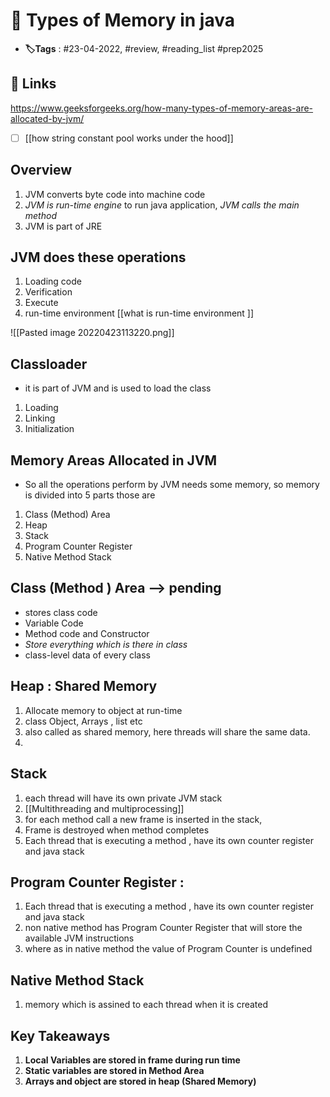 # 📑 Types of Memory in java

- **🏷️Tags** : #23-04-2022, #review, #reading_list #prep2025 

## 🔗 Links
https://www.geeksforgeeks.org/how-many-types-of-memory-areas-are-allocated-by-jvm/


- [ ] [[how string constant pool works under the hood]]

## Overview
1. JVM converts byte code into machine code 
2. *JVM is run-time engine* to run java application, *JVM calls the main method*
3. JVM is part of JRE

## JVM does these operations
1. Loading code
2. Verification
3. Execute
4. run-time environment [[what is run-time environment ]]

![[Pasted image 20220423113220.png]]

## Classloader 
- it is part of JVM and is used to load the class
1. Loading 
2. Linking 
3. Initialization


## Memory Areas Allocated in JVM
- So all the operations perform by JVM needs some memory, so memory is divided into 5 parts those are

 1. Class (Method) Area
 2. Heap
 3. Stack
 4. Program Counter Register
 5. Native Method Stack


## Class (Method ) Area --> pending
- stores class code
- Variable Code
- Method code and Constructor
- *Store everything which is there in class*
- class-level data of every class

## Heap : Shared Memory
1.  Allocate memory to object at run-time
2. class Object, Arrays , list etc
3. also called as shared memory, here threads will share the same data.
4. 

## Stack
1. each thread will have its own private JVM stack
2. [[Multithreading and multiprocessing]]
3. for each method call a new frame is inserted in the stack, 
4. Frame is destroyed when method completes
5. Each thread that is executing a method , have its own counter register and java stack

## Program Counter Register :
1. Each thread that is executing a method , have its own counter register and java stack
2. non native method has Program Counter Register that will store the available JVM instructions 
3. where as in native method the value of Program Counter is undefined


## Native Method Stack
1. memory which is assined to each thread when it is created 


## Key Takeaways
1. **Local Variables are stored in frame during run time** 
2. **Static variables are stored in Method Area**
3. **Arrays and object are stored in heap (Shared Memory)**



















